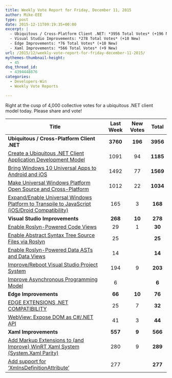 ```yaml
---
title: Weekly Vote Report for Friday, December 11, 2015
author: Mike-EEE
type: post
date: 2015-12-11T09:19:35+00:00
excerpt: |
  - Ubiquitous / Cross-Platform Client .NET: *3956 Total Votes* (+196 New)
  - Visual Studio Improvements: *278 Total Votes* (+10 New)
  - Edge Improvements: *76 Total Votes* (+10 New)
  - Xaml Improvements: *566 Total Votes* (+9 New)
url: /2015/12/weekly-vote-report-for-friday-december-11-2015/
mythemes-thumbnail-height:
  - 45
dsq_thread_id:
  - 4394448876
categories:
  - Developers-Win
  - Weekly Vote Reports

---
```

Right at the cusp of 4,000 collective votes for a ubiquitous .NET client model today. Please share and vote!

| Title                                                                                              | Last Week |      <span class="new">New Votes</span>       |  Total   |
| -------------------------------------------------------------------------------------------------- |:---------:|:---------------------------------------------:|:--------:|
| **Ubiquitous / Cross-Platform Client .NET**                                                        | **3760**  | <span class="new"><strong>196</strong></span> | **3956** |
| [Create a Ubiquitous .NET Client Application Development Model][1]                                 |   1091    |          <span class="new">94</span>          | **1185** |
| [Bring Windows 10 Universal Apps to Android and iOS][2]                                            |   1492    |          <span class="new">77</span>          | **1569** |
| [Make Universal Windows Platform Open Source and Cross-Platform][3]                                |   1012    |          <span class="new">22</span>          | **1034** |
| [Expand/Enable Universal Windows Platform to Transpile to JavaScript (iOS/Droid Compatibility)][4] |    165    |          <span class="new">3</span>           | **168**  |
| **Visual Studio Improvements**                                                                     |  **268**  | <span class="new"><strong>10</strong></span>  | **278**  |
| [Enable Roslyn-Powered Code Views][5]                                                              |    29     |          <span class="new">1</span>           |  **30**  |
| [Enable Abstract Syntax Tree Source Files via Roslyn][6]                                           |    25     |           <span class="new"></span>           |  **25**  |
| [Enable Roslyn-Powered Data ASTs and Data Views][7]                                                |    14     |           <span class="new"></span>           |  **14**  |
| [Improve/Reboot Visual Studio Project System][8]                                                   |    194    |          <span class="new">9</span>           | **203**  |
| [Improve Asynchronous Programming Model][9]                                                        |     6     |           <span class="new"></span>           |  **6**   |
| **Edge Improvements**                                                                              |  **66**   | <span class="new"><strong>10</strong></span>  |  **76**  |
| [EDGE EXTENSIONS .NET COMPATIBILITY][10]                                                           |    25     |          <span class="new">7</span>           |  **32**  |
| [WebView: Expose DOM as C#/.NET API][11]                                                           |    41     |          <span class="new">3</span>           |  **44**  |
| **Xaml Improvements**                                                                              |  **557**  |  <span class="new"><strong>9</strong></span>  | **566**  |
| [Add Markup Extensions to (and Improve) WinRT Xaml System (System.Xaml Parity)][12]                |    280    |          <span class="new">9</span>           | **289**  |
| [Add support for &#8216;XmlnsDefinitionAttribute&#8217;][13]                                       |    277    |           <span class="new"></span>           | **277**  |

 [1]: http://visualstudio.uservoice.com/forums/121579-visual-studio/suggestions/10027638-create-a-ubiquitous-net-client-application-develo
 [2]: https://visualstudio.uservoice.com/forums/121579-visual-studio-2015/suggestions/8912350-bring-windows-10-universal-apps-to-android-and-ios
 [3]: https://wpdev.uservoice.com/forums/110705-dev-platform/suggestions/7989744-make-universal-windows-platform-open-source-and-cr
 [4]: https://wpdev.uservoice.com/forums/110705-dev-platform/suggestions/7897380-expand-enable-universal-windows-platform-to-transp
 [5]: http://visualstudio.uservoice.com/forums/121579-visual-studio/suggestions/10020390-enable-roslyn-powered-code-views
 [6]: http://visualstudio.uservoice.com/forums/121579-visual-studio-2015/suggestions/7066885-enable-abstract-syntax-tree-source-files-via-rosly
 [7]: http://visualstudio.uservoice.com/forums/121579-visual-studio/suggestions/10020525-enable-roslyn-powered-data-asts-and-data-views
 [8]: http://visualstudio.uservoice.com/forums/121579-visual-studio/suggestions/9347001-improve-reboot-visual-studio-project-system
 [9]: http://visualstudio.uservoice.com/forums/121579-visual-studio/suggestions/9126493-improve-asynchronous-programming-model
 [10]: https://wpdev.uservoice.com/forums/257854-microsoft-edge-developer/suggestions/9467958-edge-extensions-net-compatibility
 [11]: https://wpdev.uservoice.com/forums/110705-dev-platform/suggestions/9126583-webview-expose-dom-as-c-net-api
 [12]: https://wpdev.uservoice.com/forums/110705-dev-platform/suggestions/7232264-add-markup-extensions-to-and-improve-winrt-xaml
 [13]: https://wpdev.uservoice.com/forums/110705-universal-windows-platform/suggestions/9523650-add-support-for-xmlnsdefinitionattribute